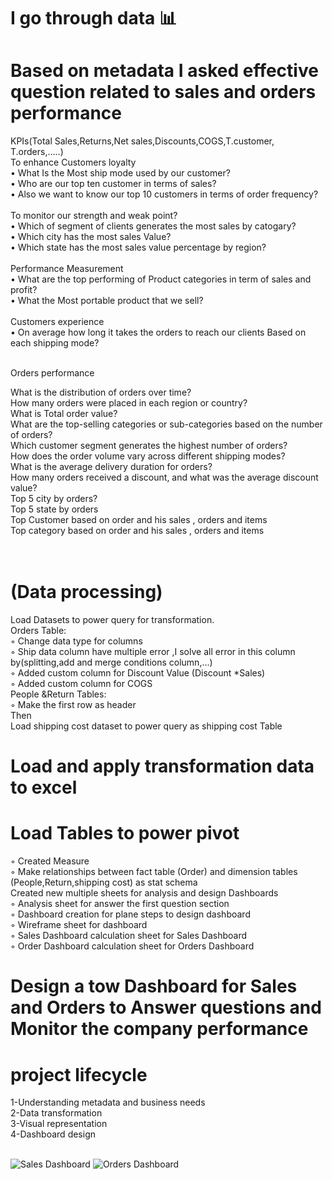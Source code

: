# I go through data 📊 <br />
# Based on metadata I asked effective question related to sales and orders performance 

KPIs(Total Sales,Returns,Net sales,Discounts,COGS,T.customer, T.orders,…..)<br />
To enhance Customers loyalty<br />
    • What Is the Most ship mode used by our customer?<br />
    • Who are our top ten customer in terms of sales?<br />
    • Also we want to know our top 10 customers in terms of order frequency?<br /><br />
To monitor our strength and weak point?<br />
    • Which of segment of clients generates the most sales by catogary?<br />
    • Which city has the most sales Value?<br />
    • Which state has the most sales value percentage by region?<br /><br />
Performance Measurement<br />
    • What are the top performing of Product categories in term of sales and profit?<br />
    • What the Most portable product that we sell?<br /><br />
Customers experience<br />
     • On average how long it takes the orders to reach our clients Based on each shipping mode?<br /><br />

Orders performance <br />

What is the distribution of orders over time?<br />
How many orders were placed in each region or country?<br />
What is Total order value?<br />
What are the top-selling categories or sub-categories based on the number of orders?<br />
Which customer segment generates the highest number of orders?<br />
How does the order volume vary across different shipping modes?<br />
What is the average delivery duration for orders?<br />
How many orders received a discount, and what was the average discount value?<br />
Top 5 city by orders?<br />
Top 5 state by orders<br />
Top Customer based on order and his sales , orders and items<br />
Top category based on order and his sales , orders and items<br /><br /><br />

# (Data processing)
Load Datasets to power query for transformation.<br />
Orders Table:<br />
 ◦ Change data type for columns <br />
 ◦ Ship data column have multiple error ,I solve all error in this column by(splitting,add and merge conditions column,...)<br />
 ◦ Added custom column for Discount Value (Discount *Sales)<br />
 ◦ Added custom column for COGS <br />
People &Return Tables:<br />
 ◦ Make the first row as header <br />
Then<br />
Load shipping cost dataset to power query as shipping cost Table <br />

# Load and apply transformation data to excel
# Load Tables to power pivot 
 ◦ Created Measure <br />
 ◦ Make relationships between fact table (Order) and dimension tables (People,Return,shipping cost) as stat schema <br />
Created new multiple sheets for analysis and design Dashboards <br />
 ◦ Analysis sheet for answer the first question section <br />
 ◦ Dashboard creation for plane steps to design dashboard <br />
 ◦ Wireframe sheet for dashboard <br />
 ◦ Sales Dashboard calculation sheet for Sales Dashboard <br />
 ◦ Order Dashboard calculation sheet for Orders Dashboard <br />

# Design a tow Dashboard for Sales and Orders to Answer questions and Monitor the company performance
# project lifecycle
1-Understanding metadata and business needs<br />
2-Data transformation<br />
3-Visual representation<br />
4-Dashboard design<br /><br />

![Sales Dashboard](https://github.com/mostafaEltib/Sales-Dashboard/assets/108897691/4e7d964f-47d8-48b7-9cb3-6f31c0222288)
![Orders Dashboard](https://github.com/mostafaEltib/Sales-Dashboard/assets/108897691/7fa6f6cc-558b-440c-86be-f1a785824c26)

